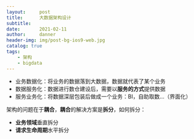 ```yaml
---
layout:     post
title:      大数据架构设计
subtitle:   
date:       2021-02-11
author:     danner
header-img: img/post-bg-ios9-web.jpg
catalog: true
tags:
    - 架构
    - bigdata
---
```


- 业务数据化：将业务的数据落到大数据，数据就代表了某个业务
- 数据服务化：数据进行数仓建设后，需要以**服务的方式**提供数据
- 服务业务化：将数据深层包装后做成一个业务：BI，自助取数...（界面化）

架构的问题在于**耦合**，**耦合**的解决方案是**拆分**，如何拆分：

- **业务领域**垂直拆分
- **请求生命周期**水平拆分